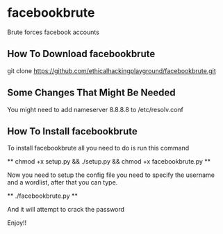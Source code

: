 # facebookbrute
Brute forces facebook accounts

How To Download facebookbrute
------------------------------
git clone https://github.com/ethicalhackingplayground/facebookbrute.git


Some Changes That Might Be Needed
------------------------------
You might need to add nameserver 8.8.8.8 to /etc/resolv.conf 

How To Install facebookbrute
------------------------------
To install facebookbrute all you need to do is run this command

** chmod +x setup.py && ./setup.py && chmod +x facebookbrute.py **

Now you need to setup the config file you need to specify the username and a wordlist,
after that you can type.

** ./facebookbrute.py **

And it will attempt to crack the password

Enjoy!!
